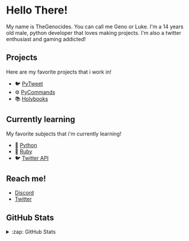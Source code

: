 # Hello There!

My name is TheGenocides. You can call me Geno or Luke. I'm a 14 years old male, python developer that loves making projects. I'm also a twitter enthusiast and gaming addicted! 

## Projects

Here are my favorite projects that i work in!
- 🐦 [PyTweet](https://github.com/TheFarGG/PyTweet)
- ⚙️ [PyCommands](https://github.com/TheGenocides/PyCommands)
- 📚 [Holybooks](https://github.com/TheGenocides/Holybooks)

## Currently learning

My favorite subjects that i'm currently learning!
- 🐍 [Python](https://python.org/)
- 💎 [Ruby](https://www.ruby-lang.org/en/)
- 🐦 [Twitter API](https://developer.twitter.com/en/docs/api-reference-index)

## Reach me!

- [Discord](https://discord.com/users/685082846993317953)
- [Twitter](https://twitter.com/TheGenocides3)


## GitHub Stats

<details>
  <summary>:zap: GitHub Stats</summary>
  <br>
  <img align="left" alt="TheGenocides's GitHub Stats" src="https://github-readme-stats.vercel.app/api?username=TheGenocides&show_icons=true&hide_border=true&theme=radical" />

</details>
